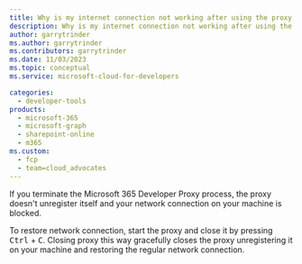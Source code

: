 ```yaml
---
title: Why is my internet connection not working after using the proxy
description: Why is my internet connection not working after using the proxy
author: garrytrinder
ms.author: garrytrinder
ms.contributors: garrytrinder
ms.date: 11/03/2023
ms.topic: conceptual
ms.service: microsoft-cloud-for-developers

categories:
  - developer-tools
products:
  - microsoft-365
  - microsoft-graph
  - sharepoint-online
  - m365
ms.custom:
  - fcp
  - team=cloud_advocates
---
```


If you terminate the Microsoft 365 Developer Proxy process, the proxy doesn't unregister itself and your network connection on your machine is blocked.

To restore network connection, start the proxy and close it by pressing <kbd>Ctrl</kbd> + <kbd>C</kbd>. Closing proxy this way gracefully closes the proxy unregistering it on your machine and restoring the regular network connection.
